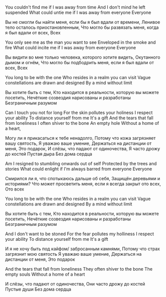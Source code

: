 You couldn't find me if I was away from time
And I don't mind he left suspended
What could untie me if I was away from everyone
Everyone

Вы не смогли бы найти меня, если бы я был вдали от времени,
Ленивое тело осталось приостановленным,
Что могло бы развязать меня, когда я был вдали от всех,
Всех

You only see me as the man you want to see
Enveloped in the smoke and fire
What could incite me if I was away from everyone
Everyone

Вы видити во мне только человека, которого хотите видеть,
Окутанного дымом и огнём,
Что могло бы подбодрить меня, если я был вдали от всех,
Всех

You long to be with the one
Who resides in a realm you can visit
Vague constellations are drawn and designed
By a mind without limit

Вы хотите быть с тем,
Кто находится в реальности, которую вы можете посетить,
Нечёткие созвездия нарисованы и разработаны
Безграничным разумом

Can I touch you not for long
For the skin pollutes your holiness
I respect your ability
To distance yourself from me
It's a gift
And the tears that fall from loneliness
I often shiver to the bone
An empty hole
Without a home of a heart,

Могу ли я прикасаться к тебе ненадолго,
Потому что кожа загрязняет вашу святость,
Я уважаю ваше умение,
Держаться на дистанции от меня,
Это подарок,
И слёзы, что падают от одиночества, 
Я часто дрожу до костей
Пустая дыра
Без дома сердца

Am I resigned to stumbling onwards out of self
Protected by the trees and stories
What could enlight if I'm always barred from everyone
Everyone

Смирился ли я, что спотыкаюсь дальше об себя,
Защищён деревьями и историями?
Что может просветить меня, если я всегда закрыт ото всех,
Ото всех

You long to be with the one
Who resides in a realm you can visit
Vague constellations are drawn and designed
By a mind without limit

Вы хотите быть с тем,
Кто находится в реальности, которую вы можете посетить,
Нечёткие созвездия нарисованы и разработаны
Безграничным разумом

And I don't want to be stoned
For the fear pollutes my holliness
I respect your ability
To distance yourself from me
It's a gift

И я не хочу быть под кайфом/ забросанным камнями,
Потому что страх загрязнит мою святость
Я уважаю ваше умение,
Держаться на дистанции от меня,
Это подарок

And the tears that fall from loneliness
They often shiver to the bone
The empty souls
Without a home of a heart

И слёзы, что падают от одиночества, 
Они часто дрожу до костей
Пустые души
Без дома сердца
